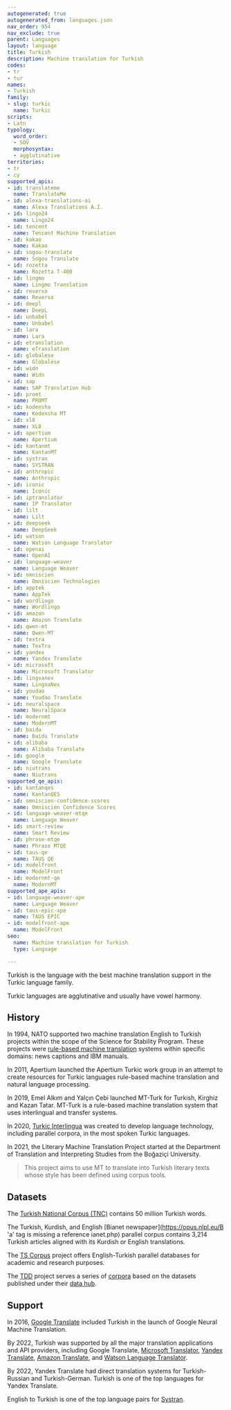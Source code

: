 ```yaml
---
autogenerated: true
autogenerated_from: languages.json
nav_order: 954
nav_exclude: true
parent: Languages
layout: language
title: Turkish
description: Machine translation for Turkish
codes:
- tr
- tur
names:
- Turkish
family:
- slug: turkic
  name: Turkic
scripts:
- Latn
typology:
  word_order:
  - SOV
  morphosyntax:
  - agglutinative
territories:
- tr
- cy
supported_apis:
- id: translateme
  name: TranslateMe
- id: alexa-translations-ai
  name: Alexa Translations A.I.
- id: lingo24
  name: Lingo24
- id: tencent
  name: Tencent Machine Translation
- id: kakao
  name: Kakao
- id: sogou-translate
  name: Sogou Translate
- id: rozetta
  name: Rozetta T-400
- id: lingmo
  name: Lingmo Translation
- id: reverso
  name: Reverso
- id: deepl
  name: DeepL
- id: unbabel
  name: Unbabel
- id: lara
  name: Lara
- id: etranslation
  name: eTranslation
- id: globalese
  name: Globalese
- id: widn
  name: Widn
- id: sap
  name: SAP Translation Hub
- id: promt
  name: PROMT
- id: kodensha
  name: Kodensha MT
- id: xl8
  name: XL8
- id: apertium
  name: Apertium
- id: kantanmt
  name: KantanMT
- id: systran
  name: SYSTRAN
- id: anthropic
  name: Anthropic
- id: iconic
  name: Iconic
- id: iptranslator
  name: IP Translator
- id: lilt
  name: Lilt
- id: deepseek
  name: DeepSeek
- id: watson
  name: Watson Language Translator
- id: openai
  name: OpenAI
- id: language-weaver
  name: Language Weaver
- id: omniscien
  name: Omniscien Technologies
- id: apptek
  name: AppTek
- id: wordlingo
  name: Wordlingo
- id: amazon
  name: Amazon Translate
- id: qwen-mt
  name: Qwen-MT
- id: textra
  name: TexTra
- id: yandex
  name: Yandex Translate
- id: microsoft
  name: Microsoft Translator
- id: lingvanex
  name: LingvaNex
- id: youdao
  name: Youdao Translate
- id: neuralspace
  name: NeuralSpace
- id: modernmt
  name: ModernMT
- id: baidu
  name: Baidu Translate
- id: alibaba
  name: Alibaba Translate
- id: google
  name: Google Translate
- id: niutrans
  name: Niutrans
supported_qe_apis:
- id: kantanqes
  name: KantanQES
- id: omniscien-confidence-scores
  name: Omniscien Confidence Scores
- id: language-weaver-mtqe
  name: Language Weaver
- id: smart-review
  name: Smart Review
- id: phrase-mtqe
  name: Phrase MTQE
- id: taus-qe
  name: TAUS QE
- id: modelfront
  name: ModelFront
- id: modernmt-qe
  name: ModernMT
supported_ape_apis:
- id: language-weaver-ape
  name: Language Weaver
- id: taus-epic-ape
  name: TAUS EPIC
- id: modelfront-ape
  name: ModelFront
seo:
  name: Machine translation for Turkish
  type: Language

---
```

Turkish is the language with the best machine translation support in the Turkic language family.  

Turkic languages are agglutinative and usually have vowel harmony.

## History

In 1994, NATO supported two machine translation English to Turkish projects within the scope of the Science for Stability Program.
These projects were [rule-based machine translation](/rule-based-machine-translation) systems within specific domains: news captions and IBM manuals.

In 2011, Apertium launched the Apertium Turkic work group in an attempt to create resources for Turkic languages rule-based machine translation and natural language processing.

In 2019, Emel Alkım and Yalçın Çebi launched MT-Turk for Turkish, Kirghiz and Kazan Tatar.
MT-Turk is a rule-based machine translation system that uses interlingual and transfer systems.

In 2020, [Turkic Interlingua](/communities#til) was created to develop language technology, including parallel corpora, in the most spoken Turkic languages.

In 2021, the Literary Machine Translation Project started at the Department of Translation and Interpreting Studies from the Boğaziçi University.

> This project aims to use MT to translate into Turkish literary texts whose style has been defined using corpus tools.

## Datasets

The [Turkish National Corpus (TNC)](https://www.tnc.org.tr/) contains 50 million Turkish words.

The Turkish, Kurdish, and English [Bianet newspaper](https://opus.nlpl.eu/B  'a' tag is missing a reference
ianet.php) parallel corpus contains 3,214 Turkish articles aligned with its Kurdish or English translations.

The [TS Corpus](https://tscorpus.com/) project offers English-Turkish parallel databases for academic and research purposes.

The [TDD](https://tdd.ai/) project serves a series of [corpora](https://corpus.tdd.ai/) based on the datasets published under their [data hub](https://data.tdd.ai).

## Support

In 2016, [Google Translate](/google) included Turkish in the launch of Google Neural Machine Translation.

By 2022, Turkish was supported by all the major translation applications and API providers, including Google Translate, [Microsoft Translator](/microsoft), [Yandex Translate](/yandex), [Amazon Translate](/amazon), and [Watson Language Translator](/watson).

By 2022, Yandex Translate had direct translation systems for Turkish-Russian and Turkish-German.
Turkish is one of the top languages for Yandex Translate.

English to Turkish is one of the top language pairs for [Systran](/systran).
